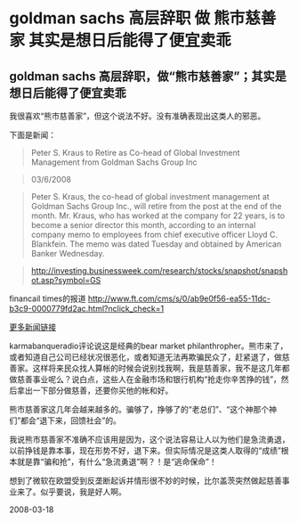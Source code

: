 # goldman sachs 高层辞职 做 熊市慈善家 其实是想日后能得了便宜卖乖

## goldman sachs 高层辞职，做“熊市慈善家”；其实是想日后能得了便宜卖乖

我很喜欢“熊市慈善家”，但这个说法不好。没有准确表现出这类人的邪恶。

下面是新闻：


> Peter S. Kraus to Retire as Co-head of Global Investment Management from Goldman Sachs Group Inc


> 03/6/2008

> Peter S. Kraus, the co-head of global investment management at Goldman Sachs Group Inc., will retire from the post at the end of the month. Mr. Kraus, who has worked at the company for 22 years, is to become a senior director this month, according to an internal company memo to employees from chief executive officer Lloyd C. Blankfein. The memo was dated Tuesday and obtained by American Banker Wednesday.

> http://investing.businessweek.com/research/stocks/snapshot/snapshot.asp?symbol=GS


financail times的报道 http://www.ft.com/cms/s/0/ab9e0f56-ea55-11dc-b3c9-0000779fd2ac.html?nclick_check=1

[更多新闻链接](http://www.google.cn/search?aq=f&complete=1&hl=zh-CN&newwindow=1&client=firefox-a&rls=org.mozilla%3Azh-CN%3Aofficial&hs=yHQ&q=Peter+S.+Kraus+to+Retire+as+Co-head+of+Global+Investment+Management&btnG=Google+%E6%90%9C%E7%B4%A2&meta=)

karmabanqueradio评论说这是经典的bear market philanthropher。熊市来了，或者知道自己公司已经状况很恶化，或者知道无法再欺骗民众了，赶紧退了，做慈善家。这样将来民众找人算帐的时候会说别找我啊，我是慈善家，我不是这几年都做慈善事业呢么？说白点，这些人在金融市场和银行机构“抢走你辛苦挣的钱”，然后拿出一下部分做慈善，还要你买他的帐和好。

熊市慈善家这几年会越来越多的。骗够了，挣够了的“老总们”、“这个神那个神们”都会“退下来，回馈社会”的。


我说熊市慈善家不准确不应该用是因为，这个说法容易让人以为他们是急流勇退，以前挣钱是靠本事，现在形势不好，退下来。但实际情况是这类人取得的“成绩”根本就是靠“骗和抢”，有什么“急流勇退”啊？！是“逃命保命”！

想到了微软在欧盟受到反垄断起诉并情形很不妙的时候，比尔盖茨突然做起慈善事业来了。似乎要说，我是好人啊。





2008-03-18
